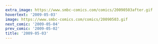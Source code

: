 ```yaml
---
extra_image: https://www.smbc-comics.com/comics/20090503after.gif
hovertext: '2009-05-03'
image: https://www.smbc-comics.com/comics/20090503.gif
next_comic: '2009-05-04'
prev_comic: '2009-05-02'
title: '2009-05-03'
---
```


